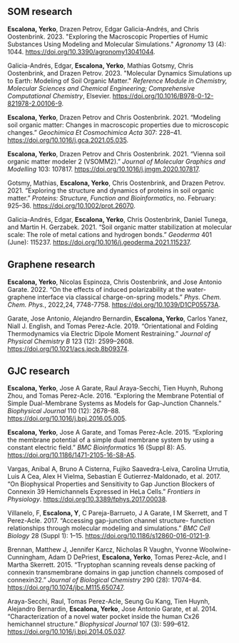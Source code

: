 
## SOM research

**Escalona, Yerko**, Drazen Petrov, Edgar Galicia-Andrés, and Chris Oostenbrink.
2023. "<span class="nocase">Exploring the Macroscopic Properties of Humic Substances
Using Modeling and Molecular Simulations</span>." *Agronomy* 13 (4): 1044.
<https://doi.org/10.3390/agronomy13041044>.

Galicia-Andrés, Edgar, **Escalona, Yerko**, Mathias Gotsmy, Chris Oostenbrink, and Drazen Petrov.
2023. "<span class="nocase">Molecular Dynamics Simulations up to Earth: Modeling of Soil Organic Matter</span>." *Reference Module in Chemistry, Molecular Sciences and Chemical Engineering; Comprehensive Computational Chemistry*, Elsevier.
<https://doi.org/10.1016/B978-0-12-821978-2.00106-9>.

**Escalona, Yerko**, Drazen Petrov and Chris Oostenbrink.
2021. “<span class="nocase">Modeling soil organic matter: Changes
in macroscopic properties due to microscopic changes</span>.”
*Geochimica Et Cosmochimica Acta* 307: 228–41.
<https://doi.org/10.1016/j.gca.2021.05.035>.

**Escalona, Yerko**, Drazen Petrov and Chris Oostenbrink.
2021. “<span class="nocase">Vienna soil organic matter modeler 2
(VSOMM2)</span>.” *Journal of Molecular Graphics and Modelling* 103:
107817. <https://doi.org/10.1016/j.jmgm.2020.107817>.


Gotsmy, Mathias, **Escalona, Yerko**, Chris Oostenbrink, and Drazen Petrov.
2021. “<span class="nocase">Exploring the structure and dynamics of
proteins in soil organic matter</span>.” *Proteins: Structure, Function
and Bioinformatics*, no. February: 925–36.
<https://doi.org/10.1002/prot.26070>.

Galicia-Andrés, Edgar, **Escalona, Yerko**, Chris Oostenbrink, Daniel
Tunega, and Martin H. Gerzabek. 2021. “<span class="nocase">Soil organic
matter stabilization at molecular scale: The role of metal cations and
hydrogen bonds</span>.” *Geoderma* 401 (June): 115237.
<https://doi.org/10.1016/j.geoderma.2021.115237>.

## Graphene research

**Escalona, Yerko**, Nicolas Espinoza, Chris Oostenbrink, and Jose Antonio
Garate. 2022. “<span class="nocase">On the effects of induced
polarizability at the water-graphene interface via classical
charge-on-spring models</span>.” *Phys. Chem. Chem. Phys.*, 2022,24, 7748-7758.
<https://doi.org/10.1039/D1CP05573A>.


Garate, Jose Antonio, Alejandro Bernardin, **Escalona, Yerko**, Carlos
Yanez, Niall J. English, and Tomas Perez-Acle. 2019. “<span
class="nocase">Orientational and Folding Thermodynamics via Electric
Dipole Moment Restraining</span>.” *Journal of Physical Chemistry B* 123
(12): 2599–2608. <https://doi.org/10.1021/acs.jpcb.8b09374>.


## GJC research

**Escalona, Yerko**, Jose A Garate, Raul Araya-Secchi, Tien Huynh, Ruhong
Zhou, and Tomas Perez-Acle. 2016. “<span class="nocase">Exploring the
Membrane Potential of Simple Dual-Membrane Systems as Models for
Gap-Junction Channels</span>.” *Biophysical Journal* 110 (12): 2678–88.
<https://doi.org/10.1016/j.bpj.2016.05.005>.

**Escalona, Yerko**, Jose A Garate, and Tomas Perez-Acle. 2015. “<span
class="nocase">Exploring the membrane potential of a simple dual
membrane system by using a constant electric field</span>.” *BMC
Bioinformatics* 16 (Suppl 8): A5.
<https://doi.org/10.1186/1471-2105-16-S8-A5>.

Vargas, Anibal A, Bruno A Cisterna, Fujiko Saavedra-Leiva, Carolina
Urrutia, Luis A Cea, Alex H Vielma, Sebastian E Gutierrez-Maldonado, et
al. 2017. “<span class="nocase">On Biophysical Properties and
Sensitivity to Gap Junction Blockers of Connexin 39 Hemichannels
Expressed in HeLa Cells</span>.” *Frontiers in Physiology*.
<https://doi.org/10.3389/fphys.2017.00038>.

Villanelo, F, **Escalona, Y**, C Pareja-Barrueto, J A Garate, I M Skerrett,
and T Perez-Acle. 2017. “<span class="nocase">Accessing gap-junction
channel structure- function relationships through molecular modeling and
simulations</span>.” *BMC Cell Biology* 28 (Suppl 1): 1–15.
<https://doi.org/10.1186/s12860-016-0121-9>.

Brennan, Matthew J, Jennifer Karcz, Nicholas R Vaughn, Yvonne
Woolwine-Cunningham, Adam D DePriest, **Escalona, Yerko**, Tomas Perez-Acle,
and I Martha Skerrett. 2015. “<span class="nocase">Tryptophan scanning
reveals dense packing of connexin transmembrane domains in gap junction
channels composed of connexin32</span>.” *Journal of Biological
Chemistry* 290 (28): 17074–84.
<https://doi.org/10.1074/jbc.M115.650747>.

Araya-Secchi, Raul, Tomas Perez-Acle, Seung Gu Kang, Tien Huynh,
Alejandro Bernardin, **Escalona, Yerko**, Jose Antonio Garate, et al. 2014.
“<span class="nocase">Characterization of a novel water pocket inside
the human Cx26 hemichannel structure</span>.” *Biophysical Journal* 107
(3): 599–612. <https://doi.org/10.1016/j.bpj.2014.05.037>.
